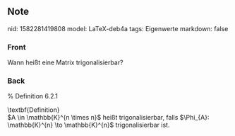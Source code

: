 ## Note
nid: 1582281419808
model: LaTeX-deb4a
tags: Eigenwerte
markdown: false

### Front
Wann heißt eine Matrix trigonalisierbar?

### Back
% Definition 6.2.1<div>
</div><div>\textbf{Definition}</div><div>
</div><div>$A \in \mathbb{K}^{n \times n}$ heißt trigonalisierbar, falls $\Phi_{A}: \mathbb{K}^{n} \to \mathbb{K}^{n}$ trigonalisierbar ist.
</div>
